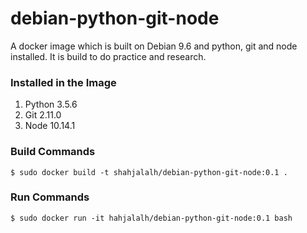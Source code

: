# debian-python-git-node

A docker image which is built on Debian 9.6 and python, git and node installed. It is build to do practice and research.


### Installed in the Image
1. Python 3.5.6
2. Git 2.11.0
3. Node 10.14.1

### Build Commands
```
$ sudo docker build -t shahjalalh/debian-python-git-node:0.1 .
```


### Run Commands
```
$ sudo docker run -it hahjalalh/debian-python-git-node:0.1 bash
```
